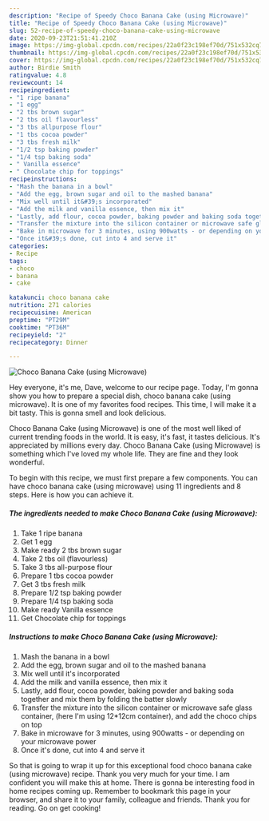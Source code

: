 ```yaml
---
description: "Recipe of Speedy Choco Banana Cake (using Microwave)"
title: "Recipe of Speedy Choco Banana Cake (using Microwave)"
slug: 52-recipe-of-speedy-choco-banana-cake-using-microwave
date: 2020-09-23T21:51:41.210Z
image: https://img-global.cpcdn.com/recipes/22a0f23c198ef70d/751x532cq70/choco-banana-cake-using-microwave-recipe-main-photo.jpg
thumbnail: https://img-global.cpcdn.com/recipes/22a0f23c198ef70d/751x532cq70/choco-banana-cake-using-microwave-recipe-main-photo.jpg
cover: https://img-global.cpcdn.com/recipes/22a0f23c198ef70d/751x532cq70/choco-banana-cake-using-microwave-recipe-main-photo.jpg
author: Birdie Smith
ratingvalue: 4.8
reviewcount: 14
recipeingredient:
- "1 ripe banana"
- "1 egg"
- "2 tbs brown sugar"
- "2 tbs oil flavourless"
- "3 tbs allpurpose flour"
- "1 tbs cocoa powder"
- "3 tbs fresh milk"
- "1/2 tsp baking powder"
- "1/4 tsp baking soda"
- " Vanilla essence"
- " Chocolate chip for toppings"
recipeinstructions:
- "Mash the banana in a bowl"
- "Add the egg, brown sugar and oil to the mashed banana"
- "Mix well until it&#39;s incorporated"
- "Add the milk and vanilla essence, then mix it"
- "Lastly, add flour, cocoa powder, baking powder and baking soda together and mix them by folding the batter slowly"
- "Transfer the mixture into the silicon container or microwave safe glass container, (here I&#39;m using 12*12cm container), and add the choco chips on top"
- "Bake in microwave for 3 minutes, using 900watts - or depending on your microwave power"
- "Once it&#39;s done, cut into 4 and serve it"
categories:
- Recipe
tags:
- choco
- banana
- cake

katakunci: choco banana cake 
nutrition: 271 calories
recipecuisine: American
preptime: "PT29M"
cooktime: "PT36M"
recipeyield: "2"
recipecategory: Dinner

---
```



![Choco Banana Cake (using Microwave)](https://img-global.cpcdn.com/recipes/22a0f23c198ef70d/751x532cq70/choco-banana-cake-using-microwave-recipe-main-photo.jpg)

Hey everyone, it's me, Dave, welcome to our recipe page. Today, I'm gonna show you how to prepare a special dish, choco banana cake (using microwave). It is one of my favorites food recipes. This time, I will make it a bit tasty. This is gonna smell and look delicious.

Choco Banana Cake (using Microwave) is one of the most well liked of current trending foods in the world. It is easy, it's fast, it tastes delicious. It's appreciated by millions every day. Choco Banana Cake (using Microwave) is something which I've loved my whole life. They are fine and they look wonderful.




To begin with this recipe, we must first prepare a few components. You can have choco banana cake (using microwave) using 11 ingredients and 8 steps. Here is how you can achieve it.

<!--inarticleads1-->

##### The ingredients needed to make Choco Banana Cake (using Microwave):

1. Take 1 ripe banana
1. Get 1 egg
1. Make ready 2 tbs brown sugar
1. Take 2 tbs oil (flavourless)
1. Take 3 tbs all-purpose flour
1. Prepare 1 tbs cocoa powder
1. Get 3 tbs fresh milk
1. Prepare 1/2 tsp baking powder
1. Prepare 1/4 tsp baking soda
1. Make ready  Vanilla essence
1. Get  Chocolate chip for toppings




<!--inarticleads2-->

##### Instructions to make Choco Banana Cake (using Microwave):

1. Mash the banana in a bowl
1. Add the egg, brown sugar and oil to the mashed banana
1. Mix well until it&#39;s incorporated
1. Add the milk and vanilla essence, then mix it
1. Lastly, add flour, cocoa powder, baking powder and baking soda together and mix them by folding the batter slowly
1. Transfer the mixture into the silicon container or microwave safe glass container, (here I&#39;m using 12*12cm container), and add the choco chips on top
1. Bake in microwave for 3 minutes, using 900watts - or depending on your microwave power
1. Once it&#39;s done, cut into 4 and serve it




So that is going to wrap it up for this exceptional food choco banana cake (using microwave) recipe. Thank you very much for your time. I am confident you will make this at home. There is gonna be interesting food in home recipes coming up. Remember to bookmark this page in your browser, and share it to your family, colleague and friends. Thank you for reading. Go on get cooking!
